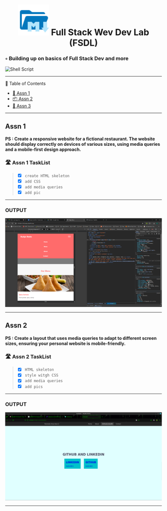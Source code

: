 <h1 align="center"><img src="https://raw.githubusercontent.com/PKief/vscode-material-icon-theme/ec559a9f6bfd399b82bb44393651661b08aaf7ba/icons/folder-markdown-open.svg" width="100"> Full Stack Wev Dev Lab (FSDL)
</h1><h3>◦ Building up on basics of Full Stack Dev and more
</h3><img src="https://img.shields.io/github/languages/top/RudradevArya/FSDL" alt="Shell Script">

- - -

📖 Table of Contents

* [📍 Assn 1](https://github.com/RudradevArya/FSDL#assn-1)
* [📦 Assn 2](https://github.com/RudradevArya/FSDL#assn-2)
* [📂 Assn 3](https://github.com/RudradevArya/FSDL#assn-3)

- - -

## Assn 1

#### PS : Create a responsive website for a fictional restaurant. The website should display correctly on devices of various sizes, using media queries and a mobile-first design approach.

### 🛣 Assn 1 TaskList

> * [x] `create HTML skeleton`
> * [x] `add CSS`
> * [x] `add media queries`
> * [x] `add pic`

- - -

### OUTPUT

![Assn 1 output SS](https://github.com/RudradevArya/FSDL/blob/main/1_responsive_restaurant/output.png)

- - -

## Assn 2

#### PS : Create a layout that uses media queries to adapt to different screen sizes, ensuring your personal website is mobile-friendly.

### 🛣 Assn 2 TaskList

> * [x] `HTML skeleton`
> * [x] `style witgh CSS`
> * [x] `add media queries`
> * [x] `add pics`

- - -

### OUTPUT

![Assn 2 output SS](https://github.com/RudradevArya/Adv-WebTech-Lab-Assn/blob/main/2_navbar/info.png?raw=true)



- - -


<br>
<br>
